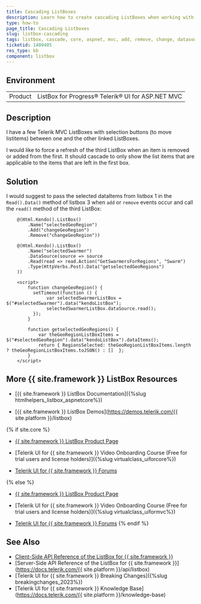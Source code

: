 ```yaml
---
title: Cascading ListBoxes
description: Learn how to create cascading ListBoxes when working with the {{ site.product }} ListBox component.
type: how-to
page_title: Cascading Listboxes
slug: listbox-cascading
tags: listbox, cascade, core, aspnet, mvc, add, remove, change, datasource, refresh, select
ticketid: 1409405
res_type: kb
component: listbox
---
```


## Environment

<table>
 <tr>
  <td>Product</td>
  <td>ListBox for Progress® Telerik® UI for ASP.NET MVC</td>
 </tr>
</table>


## Description

I have a few Telerik MVC ListBoxes with selection buttons (to move listitems) between one and the other linked ListBoxes.

I would like to force a refresh of the third ListBox when an item is removed or added from the first. It should cascade to only show the list items that are applicable to the items that are left in the first box.

## Solution

I would suggest to pass the selected dataItems from listbox 1 in the `Read().Data()` method of listbox 3 when `add` or `remove` events occur and call the `read()` method of the third ListBox:


```
    @(Html.Kendo().ListBox()
        .Name("selectedGeoRegion")
        .Add("changeGeoRegion")
        .Remove("changeGeoRegion"))

    @(Html.Kendo().ListBox()
        .Name("selectedSwarmer")
        .DataSource(source => source
        .Read(read => read.Action("GetSwarmersForRegions", "Swarm")
        .Type(HttpVerbs.Post).Data("getselectedGeoRegions")
    ))

    <script>
        function changeGeoRegion() {
          setTimeout(function () {
               var selectedSwarmerListBox = $("#selectedSwarmer").data("kendoListBox");
               selectedSwarmerListBox.dataSource.read();
          });
        }

        function getselectedGeoRegions() {
            var theGeoRegionListBoxItems = $("#selectedGeoRegion").data("kendoListBox").dataItems();           
            return { RegionsSelected: theGeoRegionListBoxItems.length ? theGeoRegionListBoxItems.toJSON() : []  };
        }
    </script>
```

## More {{ site.framework }} ListBox Resources

* [{{ site.framework }} ListBox Documentation]({%slug htmlhelpers_listbox_aspnetcore%})

* [{{ site.framework }} ListBox Demos](https://demos.telerik.com/{{ site.platform }}/listbox)

{% if site.core %}
* [{{ site.framework }} ListBox Product Page](https://www.telerik.com/aspnet-core-ui/listbox)

* [Telerik UI for {{ site.framework }} Video Onboarding Course (Free for trial users and license holders)]({%slug virtualclass_uiforcore%})

* [Telerik UI for {{ site.framework }} Forums](https://www.telerik.com/forums/aspnet-core-ui)

{% else %}
* [{{ site.framework }} ListBox Product Page](https://www.telerik.com/aspnet-mvc/listbox)

* [Telerik UI for {{ site.framework }} Video Onboarding Course (Free for trial users and license holders)]({%slug virtualclass_uiformvc%})

* [Telerik UI for {{ site.framework }} Forums](https://www.telerik.com/forums/aspnet-mvc)
{% endif %}

## See Also

* [Client-Side API Reference of the ListBox for {{ site.framework }}](https://docs.telerik.com/kendo-ui/api/javascript/ui/listbox)
* [Server-Side API Reference of the ListBox for {{ site.framework }}](https://docs.telerik.com/{{ site.platform }}/api/listbox)
* [Telerik UI for {{ site.framework }} Breaking Changes]({%slug breakingchanges_2023%})
* [Telerik UI for {{ site.framework }} Knowledge Base](https://docs.telerik.com/{{ site.platform }}/knowledge-base)

